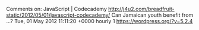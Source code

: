 Comments on: JavaScript | Codecademy http://j4u2.com/breadfruit-static/2012/05/01/javascript-codecademy/ Can Jamaican youth benefit from ...? Tue, 01 May 2012 11:11:20 +0000  hourly   1  https://wordpress.org/?v=5.2.4